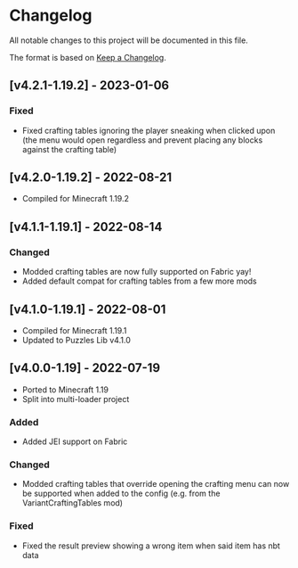 # Changelog
All notable changes to this project will be documented in this file.

The format is based on [Keep a Changelog].

## [v4.2.1-1.19.2] - 2023-01-06
### Fixed
- Fixed crafting tables ignoring the player sneaking when clicked upon (the menu would open regardless and prevent placing any blocks against the crafting table)

## [v4.2.0-1.19.2] - 2022-08-21
- Compiled for Minecraft 1.19.2

## [v4.1.1-1.19.1] - 2022-08-14
### Changed
- Modded crafting tables are now fully supported on Fabric yay!
- Added default compat for crafting tables from a few more mods

## [v4.1.0-1.19.1] - 2022-08-01
- Compiled for Minecraft 1.19.1
- Updated to Puzzles Lib v4.1.0

## [v4.0.0-1.19] - 2022-07-19
- Ported to Minecraft 1.19
- Split into multi-loader project
### Added
- Added JEI support on Fabric
### Changed
- Modded crafting tables that override opening the crafting menu can now be supported when added to the config (e.g. from the VariantCraftingTables mod)
### Fixed
- Fixed the result preview showing a wrong item when said item has nbt data

[Keep a Changelog]: https://keepachangelog.com/en/1.0.0/
